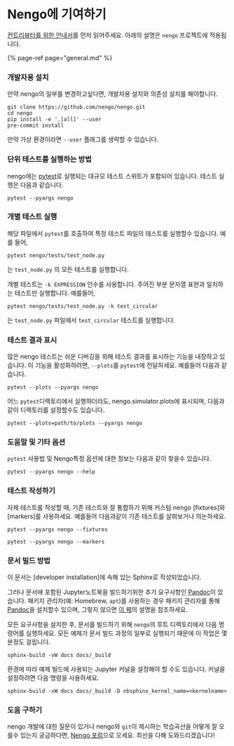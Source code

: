 # Nengo에 기여하기

[컨트리뷰터를 위한 안내서](https://app.gitbook.com/@nengokr/s/nengo_kr/contributing-to-nengo/contribute/general)를 먼저 읽어주세요. 아래의 설명은 `nengo` 프로젝트에 적용됩니다.

{% page-ref page="general.md" %}

### 개발자용 설치

만약 nengo의 일부를 변경하고싶다면, 개발자용 설치와 의존성 설치를 해야합니다.

```text
git clone https://github.com/nengo/nengo.git
cd nengo
pip install -e '.[all]' --user
pre-commit install
```

만약 가상 환경이라면 `--user` 플래그를 생략할 수 있습니다.

### 단위 테스트를 실행하는 방법

nengo에는 [pytest](https://docs.pytest.org/en/latest/)로 실행되는 대규모 테스트 스위트가 포함되어 있습니다. 테스트 실행은 다음과 같습니다.

```text
pytest --pyargs nengo
```

### 개별 테스트 실행

해당 파일에서 `pytest`를 호출하여 특정 테스트 파일의 테스트를 실행할수 있습니다. 예를 들어,

```text
pytest nengo/tests/test_node.py
```

는 `test_node.py` 의 모든 테스트를 실행합니다. 

개별 테스트는 `-k EXPRESSION` 인수를 사용합니다. 주어진 부분 문자열 표현과 일치하는 테스트만 실행합니다. 예를들어,

```text
pytest nengo/tests/test_node.py -k test_circular
```

는 `test_node.py` 파일에서 `test_circular` 테스트를 실행합니다.

### 테스트 결과 표시

많은 nengo 테스트는 쉬운 디버깅을 위해 테스트 결과를 표시하는 기능을 내장하고 있습니다. 이 기능을 활성화하려면, `--plots`를 `pytest`에 전달하세요. 예를들어 다음과 같습니다.

```text
pytest --plots --pyargs nengo
```

어느 `pytest`디렉토리에서 실행하더라도, nengo.simulator.plots에 표시되며, 다음과같이 디렉토리를 설정할수도 있습니다.

```text
pytest --plots=path/to/plots --pyargs nengo
```

### 도움말 및 기타 옵션

`pytest` 사용법 및 Nengo특정 옵션에 대한 정보는 다음과 같이 찾을수 있습니다.

```text
pytest --pyargs nengo --help
```

### 테스트 작성하기

자체 테스트를 작성할 때, 기존 테스트와 잘 통합하기 위해 커스텀 nengo \[fixtures\]와 \[markers\]를 사용하세요. 예를들어 다음과같이 기존 테스트를 살펴보거나 의논하세요.

```text
pytest --pyargs nengo --fixtures
```

```text
pytest --pyargs nengo --markers
```

### 문서 빌드 방법

이 문서는 \[developer installation\]에 속해 있는 Sphinx로 작성되었습니다.

그러나 문서에 포함된 Jupyter노트북을 빌드하기위한 추가 요구사항인 [Pandoc](https://pandoc.org/)이 있습니다. 패키지 관리자\(예: Homebrew, `apt`\)를 사용하는 경우 패키지 관리자를 통해 [Pandoc](https://pandoc.org/)을 설치할수 있으며, 그렇지 않으면 [이 페](https://pandoc.org/installing.html)의 설명을 참조하세요.

모든 요구사항을 설치한 후, 문서를 빌드하기 위해 `nengo`의 루트 디렉토리에서 다음 명령어를 실행하세요. 모든 예제가 문서 빌드 과정의 일부로 실행되기 때문에 이 작업은 몇분정도 걸립니다.

```text
sphinx-build -vW docs docs/_build
```

환경에 따라 예제 빌드에 사용되는 Jupyter 커널을 설정해야 할 수도 있습니다. 커널을 설정하려면 다음 명령을 사용하세요.

```text
sphinx-build -vW docs docs/_build -D nbsphinx_kernel_name=<kernelname>
```

### 도움 구하기

nengo 개발에 대한 질문이 있거나 nengo와 `git`이 제시하는 학습곡선을 어떻게 잘 오를수 있는지 궁금하다면, [Nengo 포럼](https://forum.nengo.ai)으로 오세요. 최선을 다해 도와드리겠습니다!

